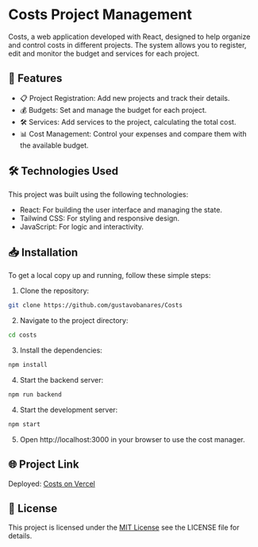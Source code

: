# Costs Project Management

Costs, a web application developed with React, designed to help organize and control costs in different projects. The system allows you to register, edit and monitor the budget and services for each project.

## 🚀 Features

- 📋 Project Registration: Add new projects and track their details.
- 💰 Budgets: Set and manage the budget for each project.
- 🛠️ Services: Add services to the project, calculating the total cost.
- 📊 Cost Management: Control your expenses and compare them with the available budget.
  
## 🛠️ Technologies Used

This project was built using the following technologies:

- React: For building the user interface and managing the state.
- Tailwind CSS: For styling and responsive design.
- JavaScript: For logic and interactivity.
  
## 📥 Installation

To get a local copy up and running, follow these simple steps:

1. Clone the repository:
  ```bash
  git clone https://github.com/gustavobanares/Costs
```
2. Navigate to the project directory:
```bash
cd costs
```
3. Install the dependencies:
```bash
npm install
```
4. Start the backend server:
```bash
npm run backend
```
4. Start the development server:
```bash
npm start
```
5. Open http://localhost:3000 in your browser to use the cost manager.

## 🌐 Project Link

Deployed: [Costs on Vercel](https://www.linkedin.com/feed/update/urn:li:activity:7249086103633248259/)

## 📄 License

This project is licensed under the [MIT License](https://choosealicense.com/licenses/mit/) see the LICENSE file for details.
